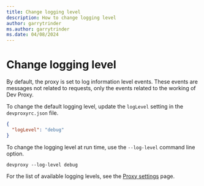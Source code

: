 ```yaml
---
title: Change logging level
description: How to change logging level
author: garrytrinder
ms.author: garrytrinder
ms.date: 04/08/2024
---
```


# Change logging level

By default, the proxy is set to log information level events. These events are messages not related to requests, only the events related to the working of Dev Proxy.

To change the default logging level, update the `logLevel` setting in the `devproxyrc.json` file.

```json
{
  "logLevel": "debug"
}
```

To change the logging level at run time, use the `--log-level` command line option.

```console
devproxy --log-level debug
```

For the list of available logging levels, see the [Proxy settings](../technical-reference/proxy-settings.md) page.
